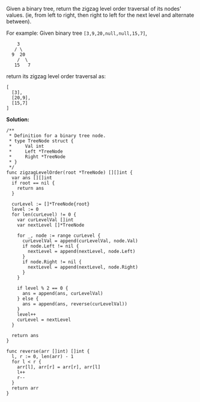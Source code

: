 Given a binary tree, return the zigzag level order traversal of its nodes' values. (ie, from left to right, then right to left for the next level and alternate between).

For example:
Given binary tree `[3,9,20,null,null,15,7]`,
```
    3
   / \
  9  20
    /  \
   15   7
```

return its zigzag level order traversal as:
```
[
  [3],
  [20,9],
  [15,7]
]
```

**Solution:**

```golang
/**
 * Definition for a binary tree node.
 * type TreeNode struct {
 *     Val int
 *     Left *TreeNode
 *     Right *TreeNode
 * }
 */
func zigzagLevelOrder(root *TreeNode) [][]int {
  var ans [][]int
  if root == nil {
    return ans
  }

  curLevel := []*TreeNode{root}
  level := 0
  for len(curLevel) != 0 {
    var curLevelVal []int
    var nextLevel []*TreeNode

    for _, node := range curLevel {
      curLevelVal = append(curLevelVal, node.Val)
      if node.Left != nil {
        nextLevel = append(nextLevel, node.Left)
      }
      if node.Right != nil {
        nextLevel = append(nextLevel, node.Right)
      }
    }

    if level % 2 == 0 {
      ans = append(ans, curLevelVal)
    } else {
      ans = append(ans, reverse(curLevelVal))
    }
    level++
    curLevel = nextLevel
  }

  return ans
}

func reverse(arr []int) []int {
  l, r := 0, len(arr) - 1
  for l < r {
    arr[l], arr[r] = arr[r], arr[l]
    l++
    r--
  }
  return arr
}
```
